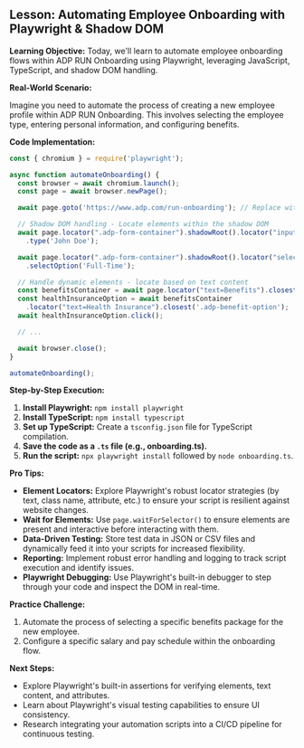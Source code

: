 ## Lesson: Automating Employee Onboarding with Playwright & Shadow DOM

**Learning Objective:** Today, we'll learn to automate employee onboarding flows within ADP RUN Onboarding using Playwright, leveraging JavaScript, TypeScript, and shadow DOM handling.

**Real-World Scenario:** 

Imagine you need to automate the process of creating a new employee profile within ADP RUN Onboarding. This involves selecting the employee type, entering personal information, and configuring benefits.

**Code Implementation:**

```javascript
const { chromium } = require('playwright');

async function automateOnboarding() {
  const browser = await chromium.launch();
  const page = await browser.newPage();

  await page.goto('https://www.adp.com/run-onboarding'); // Replace with your ADP URL

  // Shadow DOM handling - Locate elements within the shadow DOM
  await page.locator(".adp-form-container").shadowRoot().locator("input[name='employeeName']")
    .type('John Doe');

  await page.locator(".adp-form-container").shadowRoot().locator("select[name='employeeType']")
    .selectOption('Full-Time');

  // Handle dynamic elements - locate based on text content
  const benefitsContainer = await page.locator("text=Benefits").closest('.adp-benefits-section');
  const healthInsuranceOption = await benefitsContainer
    .locator("text=Health Insurance").closest('.adp-benefit-option');
  await healthInsuranceOption.click();

  // ...

  await browser.close();
}

automateOnboarding();
```

**Step-by-Step Execution:**

1. **Install Playwright:** `npm install playwright`
2. **Install TypeScript:** `npm install typescript`
3. **Set up TypeScript:** Create a `tsconfig.json` file for TypeScript compilation.
4. **Save the code as a `.ts` file (e.g., onboarding.ts).**
5. **Run the script:** `npx playwright install` followed by `node onboarding.ts`.

**Pro Tips:**

* **Element Locators:** Explore Playwright's robust locator strategies (by text, class name, attribute, etc.) to ensure your script is resilient against website changes.
* **Wait for Elements:** Use `page.waitForSelector()` to ensure elements are present and interactive before interacting with them.
* **Data-Driven Testing:**  Store test data in JSON or CSV files and dynamically feed it into your scripts for increased flexibility.
* **Reporting:** Implement robust error handling and logging to track script execution and identify issues.
* **Playwright Debugging:** Use Playwright's built-in debugger to step through your code and inspect the DOM in real-time.

**Practice Challenge:**

1. Automate the process of selecting a specific benefits package for the new employee.
2. Configure a specific salary and pay schedule within the onboarding flow.

**Next Steps:**

* Explore Playwright's built-in assertions for verifying elements, text content, and attributes.
* Learn about Playwright's visual testing capabilities to ensure UI consistency.
* Research integrating your automation scripts into a CI/CD pipeline for continuous testing.



